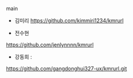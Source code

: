  main

* 김미리 
https://github.com/kimmiri1234/kmrurl


* 전수현

https://github.com/jenlynnnn/kmrurl

* 강동희 :

https://github.com/gangdonghui327-ux/kmrurl.git




